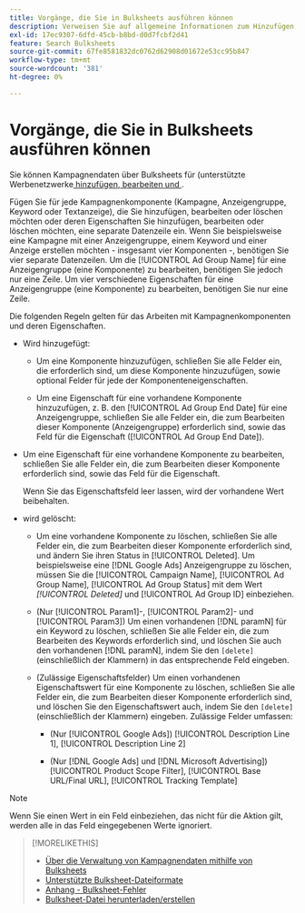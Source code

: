 ```yaml
---
title: Vorgänge, die Sie in Bulksheets ausführen können
description: Verweisen Sie auf allgemeine Informationen zum Hinzufügen, Bearbeiten und Löschen von Kampagnendaten mithilfe von Bulksheets.
exl-id: 17ec9307-6dfd-45cb-b8bd-d0d7fcbf2d41
feature: Search Bulksheets
source-git-commit: 67fe8581832dc0762d62908d01672e53cc95b847
workflow-type: tm+mt
source-wordcount: '381'
ht-degree: 0%

---
```


# Vorgänge, die Sie in Bulksheets ausführen können

Sie können Kampagnendaten über Bulksheets für (unterstützte Werbenetzwerke[ hinzufügen, bearbeiten und ](../bulksheet-about.md#bulksheet-functionality-by-network).

Fügen Sie für jede Kampagnenkomponente (Kampagne, Anzeigengruppe, Keyword oder Textanzeige), die Sie hinzufügen, bearbeiten oder löschen möchten oder deren Eigenschaften Sie hinzufügen, bearbeiten oder löschen möchten, eine separate Datenzeile ein. Wenn Sie beispielsweise eine Kampagne mit einer Anzeigengruppe, einem Keyword und einer Anzeige erstellen möchten - insgesamt vier Komponenten -, benötigen Sie vier separate Datenzeilen. Um die [!UICONTROL Ad Group Name] für eine Anzeigengruppe (eine Komponente) zu bearbeiten, benötigen Sie jedoch nur eine Zeile. Um vier verschiedene Eigenschaften für eine Anzeigengruppe (eine Komponente) zu bearbeiten, benötigen Sie nur eine Zeile.

Die folgenden Regeln gelten für das Arbeiten mit Kampagnenkomponenten und deren Eigenschaften.

* Wird hinzugefügt:

   * Um eine Komponente hinzuzufügen, schließen Sie alle Felder ein, die erforderlich sind, um diese Komponente hinzuzufügen, sowie optional Felder für jede der Komponenteneigenschaften.

   * Um eine Eigenschaft für eine vorhandene Komponente hinzuzufügen, z. B. den [!UICONTROL Ad Group End Date] für eine Anzeigengruppe, schließen Sie alle Felder ein, die zum Bearbeiten dieser Komponente (Anzeigengruppe) erforderlich sind, sowie das Feld für die Eigenschaft ([!UICONTROL Ad Group End Date]).

* Um eine Eigenschaft für eine vorhandene Komponente zu bearbeiten, schließen Sie alle Felder ein, die zum Bearbeiten dieser Komponente erforderlich sind, sowie das Feld für die Eigenschaft.

  Wenn Sie das Eigenschaftsfeld leer lassen, wird der vorhandene Wert beibehalten.

* wird gelöscht:

   * Um eine vorhandene Komponente zu löschen, schließen Sie alle Felder ein, die zum Bearbeiten dieser Komponente erforderlich sind, und ändern Sie ihren Status in [!UICONTROL Deleted]. Um beispielsweise eine [!DNL Google Ads] Anzeigengruppe zu löschen, müssen Sie die [!UICONTROL Campaign Name], [!UICONTROL Ad Group Name], [!UICONTROL Ad Group Status] mit dem Wert <i>[!UICONTROL Deleted]</i> und [!UICONTROL Ad Group ID] einbeziehen.

   * (Nur [!UICONTROL Param1]-, [!UICONTROL Param2]- und [!UICONTROL Param3]) Um einen vorhandenen [!DNL paramN] für ein Keyword zu löschen, schließen Sie alle Felder ein, die zum Bearbeiten des Keywords erforderlich sind, und löschen Sie auch den vorhandenen [!DNL paramN], indem Sie den `[delete]` (einschließlich der Klammern) in das entsprechende Feld eingeben.

   * (Zulässige Eigenschaftsfelder) Um einen vorhandenen Eigenschaftswert für eine Komponente zu löschen, schließen Sie alle Felder ein, die zum Bearbeiten dieser Komponente erforderlich sind, und löschen Sie den Eigenschaftswert auch, indem Sie den `[delete]` (einschließlich der Klammern) eingeben. Zulässige Felder umfassen:

      * (Nur [!UICONTROL Google Ads]) [!UICONTROL Description Line 1], [!UICONTROL Description Line 2]

      * (Nur [!DNL Google Ads] und [!DNL Microsoft Advertising]) [!UICONTROL Product Scope Filter], [!UICONTROL Base URL/Final URL], [!UICONTROL Tracking Template]

>[!NOTE]
>
>Wenn Sie einen Wert in ein Feld einbeziehen, das nicht für die Aktion gilt, werden alle in das Feld eingegebenen Werte ignoriert.

>[!MORELIKETHIS]
>
>* [Über die Verwaltung von Kampagnendaten mithilfe von Bulksheets](../bulksheet-about.md)
>* [Unterstützte Bulksheet-Dateiformate](bulksheet-file-formats.md)
>* [Anhang - Bulksheet-Fehler](../bulksheet-errors.md)
>* [Bulksheet-Datei herunterladen/erstellen](../bulksheet-download.md)
